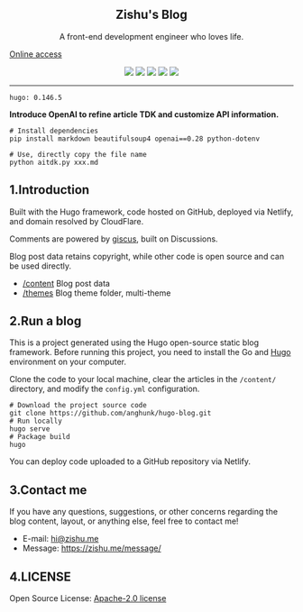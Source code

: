 <h2 align="center"> Zishu's Blog </h2>
<p align="center"> A front-end development engineer who loves life.</p>

[Online access](https://zishu.me)

<p align="center">
<img src="https://img.shields.io/github/last-commit/anghunk/hugo-blog">
<img src="https://img.shields.io/github/commit-activity/t/anghunk/hugo-blog">
<img src="https://img.shields.io/github/forks/anghunk/hugo-blog?style=flat">
<img src="https://img.shields.io/github/stars/anghunk/hugo-blog?style=flat">
<img src="https://img.shields.io/github/license/anghunk/hugo-blog">
</p>

---

```shell
hugo: 0.146.5
```

**Introduce OpenAI to refine article TDK and customize API information.**

```shell
# Install dependencies
pip install markdown beautifulsoup4 openai==0.28 python-dotenv
```

```shell
# Use, directly copy the file name
python aitdk.py xxx.md
```

## 1.Introduction

Built with the Hugo framework, code hosted on GitHub, deployed via Netlify, and domain resolved by CloudFlare.

Comments are powered by [giscus](https://giscus.app/), built on Discussions.

Blog post data retains copyright, while other code is open source and can be used directly.

* [/content](content) Blog post data
* [/themes](themes) Blog theme folder, multi-theme


## 2.Run a blog

This is a project generated using the Hugo open-source static blog framework. Before running this project, you need to install the Go and [Hugo](https://gohugo.io/documentation/) environment on your computer.

Clone the code to your local machine, clear the articles in the `/content/` directory, and modify the `config.yml` configuration.

```shell
# Download the project source code
git clone https://github.com/anghunk/hugo-blog.git
# Run locally
hugo serve
# Package build
hugo
```

You can deploy code uploaded to a GitHub repository via Netlify.

## 3.Contact me

If you have any questions, suggestions, or other concerns regarding the blog content, layout, or anything else, feel free to contact me!

- E-mail: hi@zishu.me
- Message: https://zishu.me/message/

## 4.LICENSE

Open Source License: [Apache-2.0 license](LICENSE)
